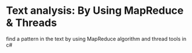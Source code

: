 # Text analysis: By Using MapReduce & Threads
find a pattern in the text by using MapReduce algorithm and thread tools in c#
